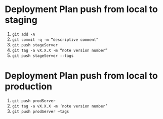 # Deployment Plan push from local to staging 
1. ```git add -A```
2. ```git commit -q -m “descriptive comment”```
3. ```git push stageServer```
4. ```git tag -a vX.X.X -m “note version number”```
5. ```git push stageServer --tags```


# Deployment Plan push from local to production 

1. ```git push prodServer```
2. ```git tag -a vX.X.X -m ‘note version number’```
3. ```git push prodServer —tags```
